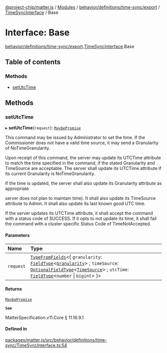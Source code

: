 [@project-chip/matter.js](../README.md) / [Modules](../modules.md) / [behavior/definitions/time-sync/export](../modules/behavior_definitions_time_sync_export.md) / [TimeSyncInterface](../modules/behavior_definitions_time_sync_export.TimeSyncInterface.md) / Base

# Interface: Base

[behavior/definitions/time-sync/export](../modules/behavior_definitions_time_sync_export.md).[TimeSyncInterface](../modules/behavior_definitions_time_sync_export.TimeSyncInterface.md).Base

## Table of contents

### Methods

- [setUtcTime](behavior_definitions_time_sync_export.TimeSyncInterface.Base.md#setutctime)

## Methods

### setUtcTime

▸ **setUtcTime**(`request`): [`MaybePromise`](../modules/util_export.md#maybepromise)

This command may be issued by Administrator to set the time. If the Commissioner does not have a valid time
source, it may send a Granularity of NoTimeGranularity.

Upon receipt of this command, the server may update its UTCTime attribute to match the time specified in the
command, if the stated Granularity and TimeSource are acceptable. The server shall update its UTCTime
attribute if its current Granularity is NoTimeGranularity.

If the time is updated, the server shall also update its Granularity attribute as appropriate

server does not plan to maintain time). It shall also update its TimeSource attribute to Admin. It shall
also update its last known good UTC time.

If the server updates its UTCTime attribute, it shall accept the command with a status code of SUCCESS. If
it opts to not update its time, it shall fail the command with a cluster specific Status Code of
TimeNotAccepted.

#### Parameters

| Name | Type |
| :------ | :------ |
| `request` | [`TypeFromFields`](../modules/tlv_export.md#typefromfields)\<\{ `granularity`: [`FieldType`](tlv_export.FieldType.md)\<[`Granularity`](../enums/cluster_export.TimeSync.Granularity.md)\> ; `timeSource`: [`OptionalFieldType`](tlv_export.OptionalFieldType.md)\<[`TimeSource`](../enums/cluster_export.TimeSync.TimeSource.md)\> ; `utcTime`: [`FieldType`](tlv_export.FieldType.md)\<`number` \| `bigint`\>  }\> |

#### Returns

[`MaybePromise`](../modules/util_export.md#maybepromise)

**`See`**

MatterSpecification.v11.Core § 11.16.9.1

#### Defined in

[packages/matter.js/src/behavior/definitions/time-sync/TimeSyncInterface.ts:54](https://github.com/project-chip/matter.js/blob/2d9f2165d2672864fda3496a6d0d5f93597f82c6/packages/matter.js/src/behavior/definitions/time-sync/TimeSyncInterface.ts#L54)
